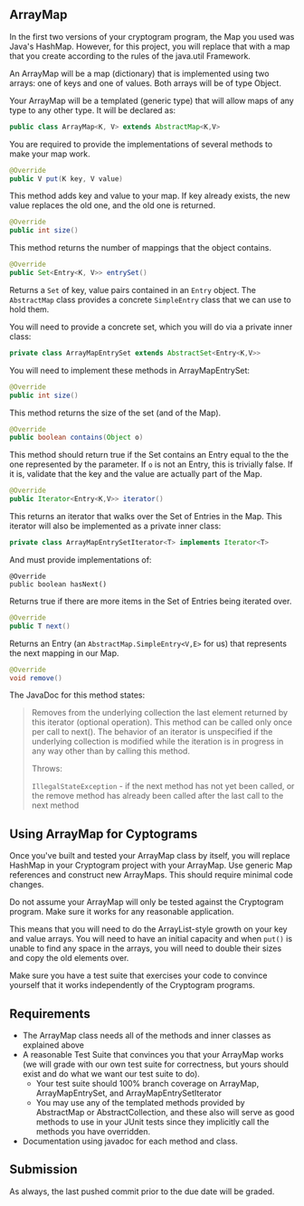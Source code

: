 ## ArrayMap

In the first two versions of your cryptogram program, the Map you used was Java's HashMap. However,
for this project, you will replace that with a map that you create according to the rules of the java.util Framework.

An ArrayMap will be a map (dictionary) that is implemented using two arrays: one of keys and one of
values. Both arrays will be of type Object.

Your ArrayMap will be a templated (generic type) that will allow maps of any type to any other type.
It will be declared as:

```Java
public class ArrayMap<K, V> extends AbstractMap<K,V> 
```

You are required to provide the implementations of several methods to make your map work.

```Java
@Override
public V put(K key, V value)
```
	
This method adds key and value to your map. If key already exists, the new
value replaces the old one, and the old one is returned.

```Java
@Override
public int size()
```

This method returns the number of mappings that the object contains.

```	Java
@Override
public Set<Entry<K, V>> entrySet()
```

Returns a ``Set`` of key, value pairs contained in an ``Entry`` object. The ``AbstractMap`` class provides a concrete ``SimpleEntry`` class that we can use to hold them.

You will need to provide a concrete set, which you will do via a private inner class:

```Java
private class ArrayMapEntrySet extends AbstractSet<Entry<K,V>>
```

You will need to implement these methods in ArrayMapEntrySet:

```Java
@Override
public int size()
```

This method returns the size of the set (and of the Map).

```Java
@Override
public boolean contains(Object o)
```

This method should return true if the Set contains an Entry equal to the the one represented by the
parameter. If ``o`` is not an Entry, this is trivially false. If it is, validate that the key
and the value are actually part of the Map.

```Java		
@Override
public Iterator<Entry<K,V>> iterator() 
```

This returns an iterator that walks over the Set of Entries in the Map. This iterator will
also be implemented as a private inner class:

```Java
private class ArrayMapEntrySetIterator<T> implements Iterator<T>
```

And must provide implementations of:

```
@Override
public boolean hasNext()
```

Returns true if there are more items in the Set of Entries being iterated over.


```Java
@Override
public T next() 
```

Returns an Entry (an ``AbstractMap.SimpleEntry<V,E>`` for us) that represents the next 
mapping in our Map.

```Java
@Override
void remove()
```

The JavaDoc for this method states:

>Removes from the underlying collection the last element returned by this iterator (optional operation). This method can be called only once per call to next(). The behavior of an iterator is unspecified if the underlying collection is modified while the iteration is in progress in any way other than by calling this method.
>
>Throws:
>
>   `IllegalStateException` - if the next method has not yet been called, or the remove method has already been called after the last call to the next method 

## Using ArrayMap for Cyptograms

Once you've built and tested your ArrayMap class by itself, you will replace HashMap in your Cryptogram project with your ArrayMap. Use generic Map references and construct new ArrayMaps. This should require minimal code changes.

Do not assume your ArrayMap will only be tested against the Cryptogram program. Make sure it works 
for any reasonable application.

This means that you will need to do the ArrayList-style growth on your key and value arrays. You
will need to have an initial capacity and when ``put()`` is unable to find any space in the 
arrays, you will need to double their sizes and copy the old elements over.

Make sure you have a test suite that exercises your code to convince yourself that it works
independently of the Cryptogram programs.

## Requirements

- The ArrayMap class needs all of the methods and inner classes as explained above
- A reasonable Test Suite that convinces you that your ArrayMap works (we will grade with our own test suite for correctness, but yours should exist and do what we want our test suite to do).
  - Your test suite should 100% branch coverage on ArrayMap, ArrayMapEntrySet, and ArrayMapEntrySetIterator 
  - You may use any of the templated methods provided by AbstractMap or AbstractCollection, and these also will serve as good methods to use in your JUnit tests since they implicitly call the methods you have overridden.
- Documentation using javadoc for each method and class.
 
## Submission
 
 As always, the last pushed commit prior to the due date will be graded.
 
 

